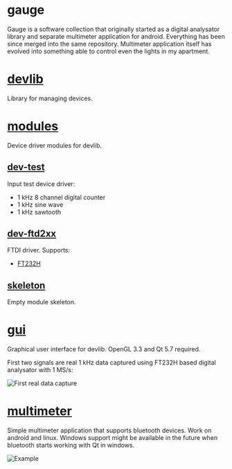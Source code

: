 # gauge
Gauge is a software collection that originally started as a digital analysator library
and separate multimeter application for android. Everything has been since merged into
the same repository. Multimeter application itself has evolved into something able
to control even the lights in my apartment.

# [devlib](devlib)
Library for managing devices.

# [modules](modules)
Device driver modules for devlib.

## [dev-test](modules/dev-test)
Input test device driver:
* 1 kHz 8 channel digital counter
* 1 kHz sine wave
* 1 kHz sawtooth 

## [dev-ftd2xx](modules/dev-ftd2xx)
FTDI driver.
Supports:
* [FT232H](http://www.ftdichip.com/Products/ICs/FT232H.htm)

## [skeleton](modules/skeleton)
Empty module skeleton.

# [gui](gui)
Graphical user interface for devlib. OpenGL 3.3 and Qt 5.7 required.

First two signals are real 1 kHz data captured using FT232H based digital analysator with 1 MS/s:

![First real data capture](http://up.zeraw.biz/dl/GW05s8/first-real-data.png)

# [multimeter](multimeter)
Simple multimeter application that supports bluetooth devices. Work on android and linux.
Windows support might be available in the future when bluetooth starts working with Qt in windows.

![Example](http://up.zeraw.biz/dl/naCA6A/screenshot4.png)
